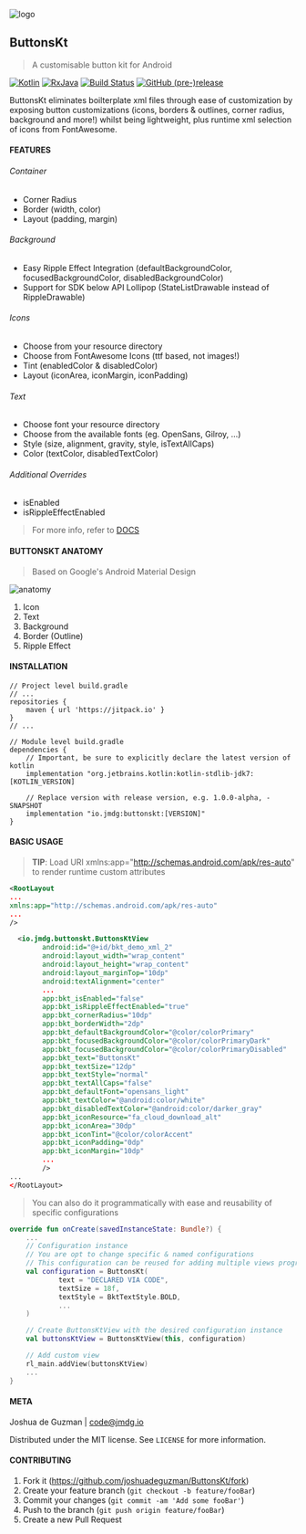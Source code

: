 ![logo](https://i.imgur.com/259nc51.png)
## ButtonsKt
> A customisable button kit for Android

[![Kotlin](https://img.shields.io/badge/Kotlin-1.2.51-green.svg?style=flat-square)](http://kotlinlang.org)
[![RxJava](https://img.shields.io/badge/Support-27.1.1-6ab344.svg?style=flat-square)](https://github.com/ReactiveX/RxJava/releases/tag/v2.1.10)
[![Build Status](https://img.shields.io/travis/joshuadeguzman/ButtonsKt.svg?style=flat-square)](https://travis-ci.org/joshuadeguzman/ButtonsKt)
[![GitHub (pre-)release](https://img.shields.io/github/release/joshuadeguzman/ButtonsKt/all.svg?style=flat-square)
](./../../releases)

ButtonsKt eliminates boilterplate xml files through ease of customization by exposing button customizations 
(icons, borders & outlines, corner radius, background and more!) 
whilst being lightweight, plus runtime xml selection of icons from FontAwesome.

#### FEATURES
###### Container
* Corner Radius
* Border (width, color)
* Layout (padding, margin)

###### Background
* Easy Ripple Effect Integration (defaultBackgroundColor, focusedBackgroundColor, disabledBackgroundColor)
* Support for SDK below API Lollipop (StateListDrawable instead of RippleDrawable)

###### Icons
* Choose from your resource directory
* Choose from FontAwesome Icons (ttf based, not images!)
* Tint (enabledColor & disabledColor)
* Layout (iconArea, iconMargin, iconPadding)

###### Text
* Choose font your resource directory
* Choose from the available fonts (eg. OpenSans, Gilroy, ...)
* Style (size, alignment, gravity, style, isTextAllCaps)
* Color (textColor, disabledTextColor)

###### Additional Overrides
* isEnabled
* isRippleEffectEnabled
> For more info, refer to [DOCS](https://jmdg.io/ButtonsKt)

#### BUTTONSKT ANATOMY
> Based on Google's Android Material Design

![anatomy](https://i.imgur.com/jNhcAZI.png)

1. Icon
2. Text
3. Background
4. Border (Outline)
5. Ripple Effect

#### INSTALLATION

```Gradle
// Project level build.gradle
// ...
repositories {
    maven { url 'https://jitpack.io' }
}
// ...

// Module level build.gradle
dependencies {
    // Important, be sure to explicitly declare the latest version of kotlin
    implementation "org.jetbrains.kotlin:kotlin-stdlib-jdk7:[KOTLIN_VERSION]

    // Replace version with release version, e.g. 1.0.0-alpha, -SNAPSHOT
    implementation "io.jmdg:buttonskt:[VERSION]"
}
```

#### BASIC USAGE
> __TIP__: Load URI xmlns:app="http://schemas.android.com/apk/res-auto" to render runtime custom attributes

```XML
<RootLayout
...
xmlns:app="http://schemas.android.com/apk/res-auto"
...
/>

  <io.jmdg.buttonskt.ButtonsKtView
        android:id="@+id/bkt_demo_xml_2"
        android:layout_width="wrap_content"
        android:layout_height="wrap_content"
        android:layout_marginTop="10dp"
        android:textAlignment="center"
        ...
        app:bkt_isEnabled="false"
        app:bkt_isRippleEffectEnabled="true"
        app:bkt_cornerRadius="10dp"
        app:bkt_borderWidth="2dp"
        app:bkt_defaultBackgroundColor="@color/colorPrimary"
        app:bkt_focusedBackgroundColor="@color/colorPrimaryDark"
        app:bkt_focusedBackgroundColor="@color/colorPrimaryDisabled"
        app:bkt_text="ButtonsKt"
        app:bkt_textSize="12dp"
        app:bkt_textStyle="normal"
        app:bkt_textAllCaps="false"
        app:bkt_defaultFont="opensans_light"
        app:bkt_textColor="@android:color/white"
        app:bkt_disabledTextColor="@android:color/darker_gray"
        app:bkt_iconResource="fa_cloud_download_alt"
        app:bkt_iconArea="30dp"
        app:bkt_iconTint="@color/colorAccent"
        app:bkt_iconPadding="0dp"
        app:bkt_iconMargin="10dp"
        ... 
        />
...
</RootLayout>

```
> You can also do it programmatically with ease and reusability of specific configurations

```Kotlin
override fun onCreate(savedInstanceState: Bundle?) {
    ...
    // Configuration instance
    // You are opt to change specific & named configurations
    // This configuration can be reused for adding multiple views programatically
    val configuration = ButtonsKt(
            text = "DECLARED VIA CODE",
            textSize = 18f,
            textStyle = BktTextStyle.BOLD,
            ...
    )

    // Create ButtonsKtView with the desired configuration instance
    val buttonsKtView = ButtonsKtView(this, configuration)

    // Add custom view
    rl_main.addView(buttonsKtView)
    ...
}
```

#### META

Joshua de Guzman | code@jmdg.io

Distributed under the MIT license. See ``LICENSE`` for more information.

#### CONTRIBUTING

1. Fork it (<https://github.com/joshuadeguzman/ButtonsKt/fork>)
2. Create your feature branch (`git checkout -b feature/fooBar`)
3. Commit your changes (`git commit -am 'Add some fooBar'`)
4. Push to the branch (`git push origin feature/fooBar`)
5. Create a new Pull Request
